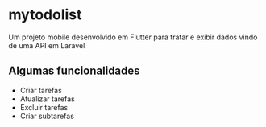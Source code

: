 # mytodolist

Um projeto mobile desenvolvido em Flutter para tratar e exibir dados vindo de uma API em Laravel

## Algumas funcionalidades
- Criar tarefas
- Atualizar tarefas
- Excluir tarefas
- Criar subtarefas